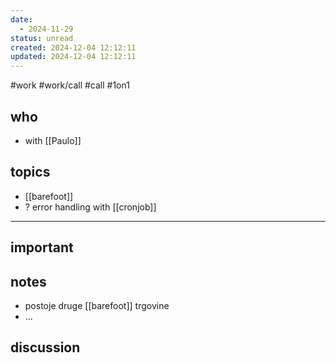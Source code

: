 ```yaml
---
date:
  - 2024-11-29
status: unread
created: 2024-12-04 12:12:11
updated: 2024-12-04 12:12:11
---
```

#work #work/call #call #1on1 

## who
- with [[Paulo]]

## topics
- [[barefoot]]
- ? error handling with [[cronjob]]

---

## important

## notes
- postoje druge [[barefoot]] trgovine
- ...

## discussion

